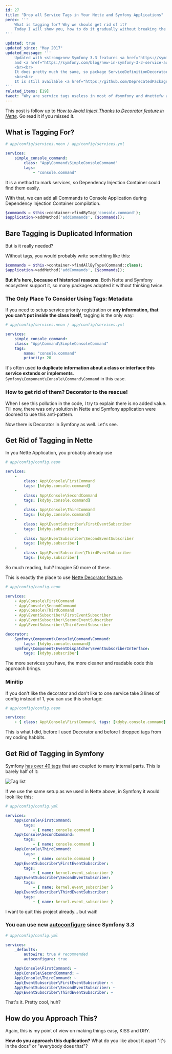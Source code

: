 ```yaml
---
id: 27
title: "Drop all Service Tags in Your Nette and Symfony Applications"
perex: '''
    What is tagging for? Why we should get rid of it?
    Today I will show you, how to do it gradually without breaking the application.
'''

updated: true
updated_since: "May 2017"
updated_message: '''
    Updated with <strong>new Symfony 3.3 features <a href="https://symfony.com/blog/new-in-symfony-3-3-simpler-service-configuration">class based service naming, <code>_instanceof</code> configuration</a>
    and <a href="https://symfony.com/blog/new-in-symfony-3-3-service-autoconfiguration">autoconfiguration</a></strong> (plus PHP 7).
    <br><br>
    It does pretty much the same, so package ServiceDefinitionDecorator for Symfony was deprecated.
    <br><br>
    It is still available <a href="https://github.com/DeprecatedPackages/ServiceDefinitionDecorator">here for inspiration</a> though.
'''
related_items: [19]
tweet: "Why are service tags useless in most of #symfony and #nettefw apps? #di"
---
```


This post is follow up to *[How to Avoid Inject Thanks to Decorator feature in Nette](/blog/2016/12/24/how-to-avoid-inject-thanks-to-decorator-feature-in-nette/)*. Go read it if you missed it.


## What is Tagging For?

```yaml
# app/config/services.neon / app/config/services.yml

services:
    simple_console_command:
        class: "App\Command\SimpleConsoleCommand"
        tags:
            - "console.command"
```

It is a method to mark services, so Dependency Injection Container could find them easily.

With that, we can add all Commands to Console Application during Dependency Injection Container compilation.

```php
$commands = $this->container->findByTag('console.command');
$application->addMethod('addCommands', [$commands]);
```

## Bare Tagging is Duplicated Information

But is it really needed?

Without tags, you would probably write something like this:

```php
$commands = $this->container->findAllByType(Command::class);
$application->addMethod('addCommands', [$commands]);
```

**But it's here, because of historical reasons**. Both Nette and Symfony ecosystem support it, so many packages adopted
it without thinking twice.



### The Only Place To Consider Using Tags: Metadata

If you need to setup service priority registration or **any information, that you can't put inside the class
itself**, tagging is the only way:

```yaml
# app/config/services.neon / app/config/services.yml

services:
    simple_console_command:
    class: "App\Command\SimpleConsoleCommand"
    tags:
        name: "console.command"
        priority: 20
```

It's often used **to duplicate information about a class or interface this service extends or implements**. `Symfony\Component\Console\Command\Command` in this case.


### How to get rid of them? Decorator to the rescue!

When I see this pollution in the code, I try to explain there is no added value. Till now, there was only solution in
Nette and Symfony application were doomed to use this anti-pattern.

Now there is Decorator in Symfony as well. Let's see.


## Get Rid of Tagging in Nette

In you Nette Application, you probably already use

```yaml
# app/config/config.neon

services:
    -
        class: App\Console\FirstCommand
        tags: [kdyby.console.command]
    -
        class: App\Console\SecondCommand
        tags: [kdyby.console.command]
    -
        class: App\Console\ThirdCommand
        tags: [kdyby.console.command]
    -
        class: App\EventSubscriber\FirstEventSubscriber
        tags: [kdyby.subscriber]
    -
        class: App\EventSubscriber\SecondEventSubscriber
        tags: [kdyby.subscriber]
    -
        class: App\EventSubscriber\ThirdEventSubscriber
        tags: [kdyby.subscriber]
```

So much reading, huh? Imagine 50 more of these.

This is exactly the place to use [Nette Decorator feature](/blog/2016/12/24/how-to-avoid-inject-thanks-to-decorator-feature-in-nette/).

```yaml
# app/config/config.neon

services:
    - App\Console\FirstCommand
    - App\Console\SecondCommand
    - App\Console\ThirdCommand
    - App\EventSubscriber\FirstEventSubscriber
    - App\EventSubscriber\SecondEventSubscriber
    - App\EventSubscriber\ThirdEventSubscriber

decorator:
    Symfony\Component\Console\Command\Command:
        tags: [kdyby.console.command]
    Symfony\Component\EventDispatcher\EventSubscriberInterface:
        tags: [kdyby.subscriber]
```

The more services you have, the more cleaner and readable code this approach brings.


### Minitip

If you don't like the decorator and don't like to one service take 3 lines of config instead of 1, you can use this
shortage:

```yaml
# app/config/config.neon

services:
    - { class: App\Console\FirstCommand, tags: [kdyby.console.command] }
```

This is what I did, before I used Decorator and before I dropped tags from my coding habbits.


## Get Rid of Tagging in Symfony

Symfony [has over 40 tags](https://symfony.com/doc/current/reference/dic_tags.html) that are coupled to many internal parts. This is barely half of it:

<img src="/assets/images/posts/2017/decorator/symfony-tags-half.png" class="img-thumbnail" alt="Tag list">

If we use the same setup as we used in Nette above, in Symfony it would look like this:

```yaml
# app/config/config.yml

services:
    App\Console\FirstCommand:
        tags:
            - { name: console.command }
    App\Console\SecondCommand:
        tags:
            - { name: console.command }
    App\Console\ThirdCommand:
        tags:
            - { name: console.command }
    App\EventSubscriber\FirstEventSubscriber:
        tags:
            - { name: kernel.event_subscriber }
    App\EventSubscriber\SecondEventSubscriber:
        tags:
            - { name: kernel.event_subscriber }
    App\EventSubscriber\ThirdEventSubscriber:
        tags:
            - { name: kernel.event_subscriber }
```

I want to quit this project already... but wait!

### You can use new [autoconfigure](https://symfony.com/blog/new-in-symfony-3-3-service-autoconfiguration) since Symfony 3.3

```yaml
# app/config/config.yml

services:
    _defaults:
        autowire: true # recommended
        autoconfigure: true

    App\Console\FirstCommand: ~
    App\Console\SecondCommand: ~
    App\Console\ThirdCommand: ~
    App\EventSubscriber\FirstEventSubscriber: ~
    App\EventSubscriber\SecondEventSubscriber: ~
    App\EventSubscriber\ThirdEventSubscriber: ~
```

That's it. Pretty cool, huh?


## How do you Approach This?

Again, this is my point of view on making things easy, KISS and DRY.

**How do you approach this duplication?** What do you like about it apart "it's in the docs" or "everybody does that"?
